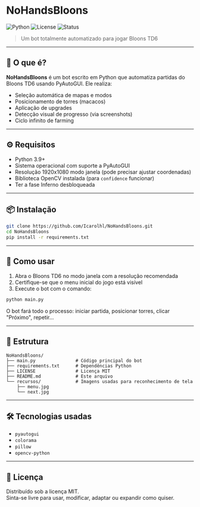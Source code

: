 # NoHandsBloons

![Python](https://img.shields.io/badge/Python-3.10-blue)
![License](https://img.shields.io/badge/license-MIT-green)
![Status](https://img.shields.io/badge/status-working-brightgreen)

> Um bot totalmente automatizado para jogar Bloons TD6

---

## 🧠 O que é?

**NoHandsBloons** é um bot escrito em Python que automatiza partidas do Bloons TD6 usando PyAutoGUI. Ele realiza:

- Seleção automática de mapas e modos  
- Posicionamento de torres (macacos)  
- Aplicação de upgrades  
- Detecção visual de progresso (via screenshots)  
- Ciclo infinito de farming  

---

## ⚙️ Requisitos

- Python 3.9+
- Sistema operacional com suporte a PyAutoGUI
- Resolução 1920x1080 modo janela (pode precisar ajustar coordenadas)
- Biblioteca OpenCV instalada (para `confidence` funcionar)
- Ter a fase Inferno desbloqueada

---

## 📦 Instalação

```bash
git clone https://github.com/Icarolhl/NoHandsBloons.git
cd NoHandsBloons
pip install -r requirements.txt
```

---

## 🚀 Como usar

1. Abra o Bloons TD6 no modo janela com a resolução recomendada  
2. Certifique-se que o menu inicial do jogo está visível  
3. Execute o bot com o comando:

```bash
python main.py
```

O bot fará todo o processo: iniciar partida, posicionar torres, clicar "Próximo", repetir...

---

## 📂 Estrutura

```
NoHandsBloons/
├── main.py               # Código principal do bot
├── requirements.txt      # Dependências Python
├── LICENSE               # Licença MIT
├── README.md             # Este arquivo
└── recursos/             # Imagens usadas para reconhecimento de tela
    ├── menu.jpg
    └── next.jpg
```

---

## 🛠️ Tecnologias usadas

- `pyautogui`
- `colorama`
- `pillow`
- `opencv-python`

---

## 📄 Licença

Distribuído sob a licença MIT.  
Sinta-se livre para usar, modificar, adaptar ou expandir como quiser.
